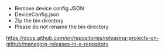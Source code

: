 - Remove device config JSON
- DeviceConfig.json
- Zip the bin directory
- Please do not rename the bin directory

https://docs.github.com/en/repositories/releasing-projects-on-github/managing-releases-in-a-repository